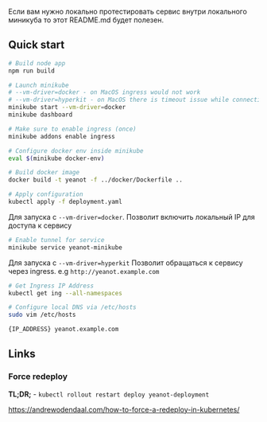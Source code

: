 Если вам нужно локально протестировать сервис внутри локального миникуба то этот README.md будет полезен.

## Quick start

```sh
# Build node app
npm run build

# Launch minikube
# --vm-driver=docker - on MacOS ingress would not work
# --vm-driver=hyperkit - on MacOS there is timeout issue while connecting to aviata.kz 
minikube start --vm-driver=docker
minikube dashboard

# Make sure to enable ingress (once)
minikube addons enable ingress

# Configure docker env inside minikube
eval $(minikube docker-env)

# Build docker image
docker build -t yeanot -f ../docker/Dockerfile ..

# Apply configuration
kubectl apply -f deployment.yaml
```

Для запуска с `--vm-driver=docker`.
Позволит включить локальный IP для доступа к сервису 

```sh
# Enable tunnel for service
minikube service yeanot-minikube
```

Для запуска с `--vm-driver=hyperkit`
Позволит обращаться к сервису через ingress. e.g `http://yeanot.example.com`

```sh
# Get Ingress IP Address
kubectl get ing --all-namespaces

# Configure local DNS via /etc/hosts
sudo vim /etc/hosts

{IP_ADDRESS} yeanot.example.com
```

## Links

### Force redeploy

**TL;DR;** - `kubectl rollout restart deploy yeanot-deployment`

https://andrewodendaal.com/how-to-force-a-redeploy-in-kubernetes/

